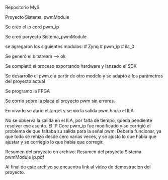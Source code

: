 Repositorio MyS

Proyecto Sistema_pwmModule

Se creo el ip cord pwm_ip

Se creó poryecto Sistema_pwmModule

se agregaron los siguientes modulos:
	# Zynq
	# pwm_ip
	# ila_0

Se generó el bitstream --> ok

Se completó el proceso exportando hardware y lanzado el SDK

Se desarrollo el pwm.c a partir de otro modelo y se adaptó a los parámetros del proyecto actual

Se programo la FPGA

Se corrio sobre la placa el proyecto pwm sin errores.

En vivado se abrio el target y se vio la salida pwm hacia el ILA

No se observa la salida en el ILA, por falta de tiempo, queda pendiente resolver ese asunto.
El IP Core pwm_ip fue modificado y se corrigió el problema de que faltaba su salida para la señal pwm.
Deberia funcionar, ya que todo se rehizo desde cero varias veces, y se ajusto lo que habia que ajustar y se corriegio lo que habia que corregir.

Resumen del proyecto en archivo: Resumen del proyecto Sistema pwmModule ip.pdf

Al final de este archivo se encuentra link al video de demostracion del proyecto.
